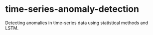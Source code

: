 # time-series-anomaly-detection
Detecting anomalies in time-series data using statistical methods and LSTM.
